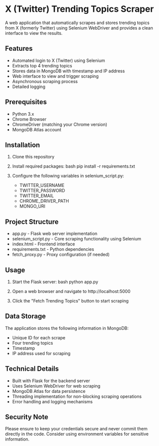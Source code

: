 # X (Twitter) Trending Topics Scraper

A web application that automatically scrapes and stores trending topics from X (formerly Twitter) using Selenium WebDriver and provides a clean interface to view the results.

## Features

- Automated login to X (Twitter) using Selenium
- Extracts top 4 trending topics
- Stores data in MongoDB with timestamp and IP address
- Web interface to view and trigger scraping
- Asynchronous scraping process
- Detailed logging

## Prerequisites

- Python 3.x
- Chrome Browser
- ChromeDriver (matching your Chrome version)
- MongoDB Atlas account

## Installation

1. Clone this repository
2. Install required packages:
   bash
   pip install -r requirements.txt
   
3. Configure the following variables in selenium_script.py:
   - TWITTER_USERNAME
   - TWITTER_PASSWORD
   - TWITTER_EMAIL
   - CHROME_DRIVER_PATH
   - MONGO_URI

## Project Structure

- app.py - Flask web server implementation
- selenium_script.py - Core scraping functionality using Selenium
- index.html - Frontend interface
- requirements.txt - Python dependencies
- fetch_proxy.py - Proxy configuration (if needed)

## Usage

1. Start the Flask server:
   bash
   python app.py
   
2. Open a web browser and navigate to http://localhost:5000
3. Click the "Fetch Trending Topics" button to start scraping

## Data Storage

The application stores the following information in MongoDB:
- Unique ID for each scrape
- Four trending topics
- Timestamp
- IP address used for scraping

## Technical Details

- Built with Flask for the backend server
- Uses Selenium WebDriver for web scraping
- MongoDB Atlas for data persistence
- Threading implementation for non-blocking scraping operations
- Error handling and logging mechanisms

## Security Note

Please ensure to keep your credentials secure and never commit them directly in the code. Consider using environment variables for sensitive information.

